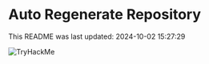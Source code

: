 # Auto Regenerate Repository

This README was last updated: 2024-10-02 15:27:29

 ![TryHackMe](https://tryhackme.com/badge/533634)
